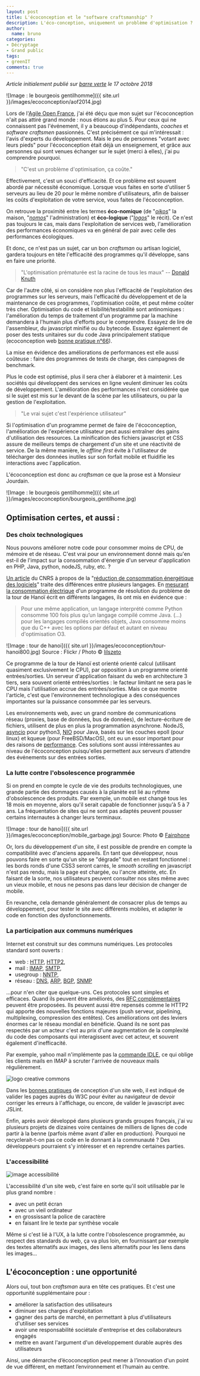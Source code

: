 ```yaml
---
layout: post
title: L'écoconception et le "software craftsmanship" ?
description: L'éco-conception, uniquement un problème d'optimisation ?
author:
  name: bruno
categories:
- Décryptage
- Grand public
tags:
- greenIT
comments: true
---
```

*Article initialement publié sur [barre verte](https://www.barreverte.fr) le 17 octobre 2018*

![Image : le bourgeois gentilhomme]({{ site.url }}/images/ecoconception/aof2014.jpg)

Lors de l'[Agile Open France](http://agileopenfrance.com/), j'ai été déçu que mon sujet sur l'écoconception n'ait pas attiré grand monde : nous étions au plus 5. Pour ceux qui ne connaissent pas l'événement, il y a beaucoup d'indépendants, *coaches* et *software craftsmen* passionnés. C'est précisément ce qui m'intéressait : l'avis d'experts du développement. Mais le peu de personnes "votant avec leurs pieds" pour l'écoconception était déjà un enseignement, et grâce aux personnes qui sont venues échanger sur le sujet (merci à elles), j'ai pu comprendre pourquoi.

> "C'est un problème d'optimisation, ça coûte."

Effectivement, c'est un souci d'efficacité. Et ce problème est souvent abordé par nécessité économique. Lorsque vous faites en sorte d'utiliser 5 serveurs au lieu de 20 pour le même nombre d'utilisateurs, afin de baisser les coûts d'exploitation de votre service, vous faites de l'écoconception.

On retrouve la proximité entre les termes **éco-nomique** (de "*[oikos](https://fr.wikipedia.org/wiki/Oikos)*" la maison, "*[nomos](https://fr.wiktionary.org/wiki/nomos)*" l'administration) et **éco-logique** ("*[logos](https://fr.wikipedia.org/wiki/Logos)*" le récit). Ce n'est pas toujours le cas, mais dans l'exploitation de services web, l'amélioration des performances économiques va en général de pair avec celle des performances écologiques.

Et donc, ce n'est pas un sujet, car un bon *craftsman* ou artisan logiciel, gardera toujours en tête l'efficacité des programmes qu'il développe, sans en faire une priorité.

> "L'optimisation prématurée est la racine de tous les maux" -- [Donald Knuth](http://wiki.c2.com/?PrematureOptimization)

Car de l'autre côté, si on considère non plus l'efficacité de l'exploitation des programmes sur les serveurs, mais l'efficacité du développement et de la maintenance de ces programmes, l'optimisation coûte, et peut même coûter très cher. Optimisation du code et lisibilité/testabilité sont antinomiques : l'amélioration du temps de traitement d'un programme par la machine demandera à l'humain plus d'efforts pour le comprendre. Essayez de lire de l'assembleur, du javascript minifié ou du bytecode. Essayez également de poser des tests unitaires sur du code Java principalement statique (ecoconception web [bonne pratique n°66](https://collectif.greenit.fr/ecoconception-web/2018-09-Ref-eco_web-checklist.v2.pdf)).

La mise en évidence des améliorations de performances est elle aussi coûteuse : faire des programmes de tests de charge, des campagnes de benchmark.

Plus le code est optimisé, plus il sera cher à élaborer et à maintenir. Les sociétés qui développent des services en ligne veulent diminuer les coûts de développement. L'amélioration des performances n'est considérée que si le sujet est mis sur le devant de la scène par les utilisateurs, ou par la gestion de l'exploitation.

> "Le vrai sujet c'est l'expérience utilisateur"

Si l'optimisation d'un programme permet de faire de l'écoconception, l'amélioration de l'expérience utilisateur peut aussi entraîner des gains d'utilisation des resources. La minification des fichiers javascript et CSS assure de meilleurs temps de chargement d'un site et une réactivité de service. De la même manière, le *offline first* évite à l'utilisateur de télécharger des données inutiles sur son forfait mobile et fluidifie les interactions avec l'application.

L'écoconception est donc au *craftsman* ce que la prose est à Monsieur Jourdain.

![Image : le bourgeois gentilhomme]({{ site.url }}/images/ecoconception/bourgeois_gentilhome.jpg)

## Optimisation certes, et aussi :

### Des choix technologiques

Nous pouvons améliorer notre code pour consommer moins de CPU, de mémoire et de réseau. C'est vrai pour un environnement donné mais qu'en est-il de l'impact sur la consommation d'énergie d'un serveur d'application en PHP, Java, python, nodeJS, ruby, etc. ?

[Un article](https://hal.inria.fr/hal-00681560v3/document) du CNRS à propos de la "[réduction de consommation énergétique des logiciels](http://www.cnrs.fr/ins2i/spip.php?article2365)" traite des différences entre plusieurs langages. En [mesurant la consommation électrique](http://powerapi.org/) d'un programme de résolution du problème de la tour de Hanoï écrit en différents langages, ils ont mis en évidence que :

> Pour une même application, un langage interprété comme Python consomme 100 fois plus qu’un langage compilé comme Java. (...) pour les langages compilés orientés objets, Java consomme moins que du C++ avec les options par défaut et autant en niveau d'optimisation O3.


![Image : tour de hanoi]({{ site.url }}/images/ecoconception/tour-hanoi800.jpg)
Source : Flickr / Photo © [lilszeto](https://www.flickr.com/photos/mszeto/)

Ce programme de la tour de Hanoï est orienté orienté calcul (utilisant quasiment exclusivement le CPU), par opposition à un programme orienté entrées/sorties. Un serveur d'application faisant du web en architecture 3 tiers, sera souvent orienté entrées/sorties : le facteur limitant ne sera pas le CPU mais l'utilisation accrue des entrées/sorties. Mais ce que montre l'article, c'est que l'environnement technologique a des conséquences importantes sur la puissance consommée par les serveurs.

Les environnements web, avec un grand nombre de communications réseau (proxies, base de données, bus de données), de lecture-écriture de fichiers, utilisent de plus en plus la programmation asynchrone. NodeJS, [asyncio](https://docs.python.org/3/library/asyncio.html) pour python3, [NIO](https://stackoverflow.com/questions/33692992/does-jdk7-nio-2-use-epoll-etc-on-linux) pour Java, basés sur les couches epoll (pour linux) et kqueue (pour FreeBSD/MacOS), ont eu un essor important pour des raisons de [performance](http://www.kegel.com/c10k.html). Ces solutions sont aussi intéressantes au niveau de l'écoconception puisqu'elles permettent aux serveurs d'attendre des événements sur des entrées sorties.


### La lutte contre l'obsolescence programmée

Si on prend en compte le cycle de vie des produits technologiques, une grande partie des dommages causés à la planète est lié au rythme d'obsolescence des produits. Par exemple, un mobile est changé tous les 18 mois en moyenne, alors qu'il serait capable de fonctionner jusqu'à 5 à 7 ans. La fréquentation de sites qui ne sont pas adaptés peuvent pousser certains internautes à changer leurs terminaux.

![Image : tour de hanoi]({{ site.url }}/images/ecoconception/mobile_garbage.jpg)
Source: Photo © [Fairphone](https://www.fairphone.com/en/2016/07/14/closing-the-loop-the-garbage-collectors-of-the-mobile-industry/)

Or, lors du développement d'un site, il est possible de prendre en compte la compatibilité avec d'anciens appareils. En tant que développeur, nous pouvons faire en sorte qu'un site se "dégrade" tout en restant fonctionnel : les bords ronds d'une CSS3 seront carrés, le *smooth scrolling* en javascript n'est pas rendu, mais la page est chargée, ou l'ancre atteinte, etc. En faisant de la sorte, nos utilisateurs peuvent consulter nos sites même avec un vieux mobile, et nous ne pesons pas dans leur décision de changer de mobile.

En revanche, cela demande généralement de consacrer plus de temps au développement, pour tester le site avec différents mobiles, et adapter le code en fonction des dysfonctionnements.

### La participation aux communs numériques

Internet est construit sur des communs numériques. Les protocoles standard sont ouverts :

* web : [HTTP](https://www.ietf.org/rfc/rfc2616.txt), [HTTP2](https://tools.ietf.org/html/rfc7540),
* mail : [IMAP](https://tools.ietf.org/html/rfc3501), [SMTP](https://tools.ietf.org/html/rfc5321),
* usegroup : [NNTP](https://tools.ietf.org/html/rfc3977),
* réseau : [DNS](https://www.ietf.org/rfc/rfc1035.txt), [ARP](https://tools.ietf.org/html/rfc826), [BGP](https://tools.ietf.org/html/rfc4271), [SNMP](https://tools.ietf.org/html/rfc1157)

...pour n'en citer que quelque-uns. Ces protocoles sont simples et efficaces. Quand ils peuvent être améliorés, des [RFC complémentaires](https://www.imapwiki.org/ImapRFCList) peuvent être proposées. Ils peuvent aussi être repensés comme le HTTP2 qui apporte des nouvelles fonctions majeures (push serveur, pipelining, multiplexing, compression des entêtes). Ces améliorations ont des leviers énormes car le réseau mondial en bénéficie. Quand ils ne sont pas respectés par un acteur c'est au prix d'une augmentation de la complexité du code des composants qui interagissent avec cet acteur, et souvent également d'inefficacité.

Par exemple, yahoo mail n'implémente pas la [commande IDLE](https://tools.ietf.org/html/rfc2177), ce qui oblige les clients mails en IMAP à scruter l'arrivée de nouveaux mails régulièrement.

<img class="right" alt="logo creative commons" src="{{ site.url }}/images/ecoconception/Creative_Commons_logo.png" />

Dans les [bonnes pratiques](https://collectif.greenit.fr/ecoconception-web/2018-09-Ref-eco_web-checklist.v2.pdf) de conception d'un site web, il est indiqué de valider les pages auprès du W3C pour éviter au navigateur de devoir corriger les erreurs à l'affichage, ou encore, de valider le javascript avec JSLint.

Enfin, après avoir développé dans plusieurs grands groupes français, j'ai vu plusieurs projets de dizaines voire centaines de milliers de lignes de code partir à la benne (parfois même avant d'aller en production). Pourquoi ne recyclerait-t-on pas ce code en le donnant à la communauté ? Des développeurs pourraient s'y intéresser et en reprendre certaines parties.

### L'accessibilité

<img class="right" alt="image accessibilité" src="{{ site.url }}/images/ecoconception/accessibility.jpg" />

L'accessibilité d'un site web, c'est faire en sorte qu'il soit utilisable par le plus grand nombre :

* avec un petit écran
* avec un vieil ordinateur
* en grossissant la police de caractère
* en faisant lire le texte par synthèse vocale

Même si c'est lié à l'UX, à la lutte contre l'obsolescence programmée, au respect des standards du web, ça va plus loin, en fournissant par exemple des textes alternatifs aux images, des liens alternatifs pour les liens dans les images...

## L'écoconception : une opportunité

Alors oui, tout bon *craftsman* aura en tête ces pratiques. Et c'est une opportunité supplémentaire pour :

* améliorer la satisfaction des utilisateurs
* diminuer ses charges d'exploitation
* gagner des parts de marché, en permettant à plus d'utilisateurs d'utiliser ses services
* avoir une responsabilité sociétale d'entreprise et des collaborateurs engagés
* mettre en avant l'argument d'un développement durable auprès des utilisateurs

Ainsi, une démarche d’écoconception peut mener à l’innovation d'un point de vue différent, en mettant l’environnement et l’humain au centre.
